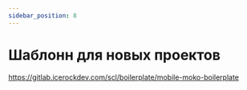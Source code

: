 ```yaml
---
sidebar_position: 8
---
```


# Шаблонн для новых проектов

https://gitlab.icerockdev.com/scl/boilerplate/mobile-moko-boilerplate
